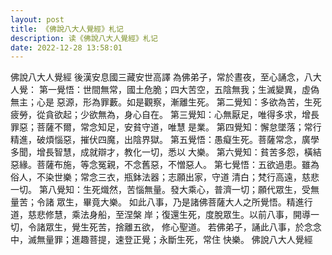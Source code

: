 ```yaml
---
layout: post
title: 《佛說八大人覺經》札记
description: 读《佛說八大人覺經》札记
date: 2022-12-28 13:58:01
---
```


佛說八大人覺經
後漢安息國三藏安世高譯
為佛弟子，常於晝夜，至心誦念，八大人覺：
第一覺悟：世間無常，國土危脆；四大苦空，五陰無我；生滅變異，虛偽無主；心是
惡源，形為罪藪。如是觀察，漸離生死。
第二覺知：多欲為苦，生死疲勞，從貪欲起；少欲無為，身心自在。
第三覺知：心無厭足，唯得多求，增長罪惡；菩薩不爾，常念知足，安貧守道，唯慧
是業。
第四覺知：懈怠墜落；常行精進，破煩惱惡，摧伏四魔，出陰界獄。
第五覺悟：愚癡生死。菩薩常念，廣學多聞，增長智慧，成就辯才，教化一切，悉以
大樂。
第六覺知：貧苦多怨，橫結惡緣。菩薩布施，等念冤親，不念舊惡，不憎惡人。
第七覺悟：五欲過患。雖為俗人，不染世樂；常念三衣，瓶鉢法器；志願出家，守道
清白；梵行高遠，慈悲一切。
第八覺知：生死熾然，苦惱無量。發大乘心，普濟一切；願代眾生，受無量苦；令諸
眾生，畢竟大樂。
如此八事，乃是諸佛菩薩大人之所覺悟。精進行道，慈悲修慧，乘法身船，至涅槃
岸；復還生死，度脫眾生。以前八事，開導一切，令諸眾生，覺生死苦，捨離五欲，
修心聖道。
若佛弟子，誦此八事，於念念中，滅無量罪；進趣菩提，速登正覺；永斷生死，常住
快樂。
佛說八大人覺經
